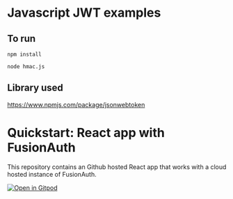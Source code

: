 # Javascript JWT examples

## To run

`npm install`

`node hmac.js`

## Library used

https://www.npmjs.com/package/jsonwebtoken

# Quickstart: React app with FusionAuth

This repository contains an Github hosted React app that works with a cloud hosted instance of FusionAuth.

[![Open in Gitpod](https://gitpod.io/button/open-in-gitpod.svg)](https://gitpod.io/#https://github.com/synedra/fusionauth-example-javascript-jwt)
